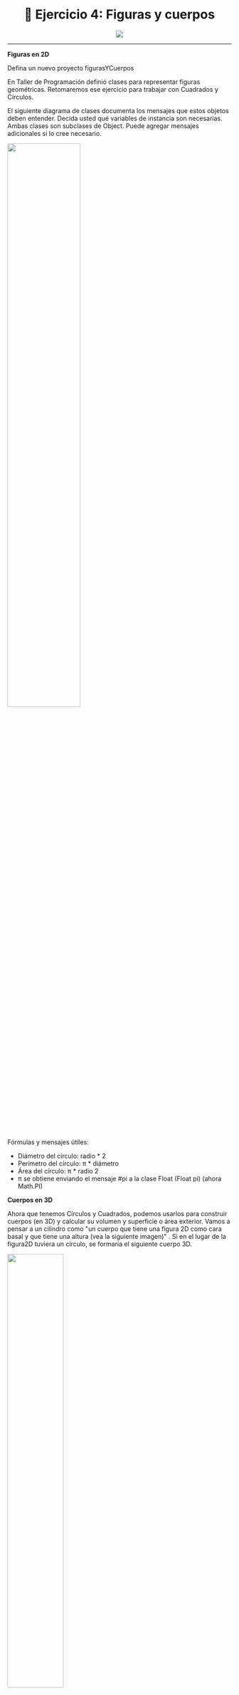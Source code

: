 <h1 align="center"> 📝 Ejercicio 4: Figuras y cuerpos</h1>

<div align="center">
<img src="https://media.giphy.com/media/5ZTycLGtyk2fsIwD1R/giphy.gif"/>
</div>

---

**Figuras en 2D**

Defina un nuevo proyecto figurasYCuerpos

En Taller de Programación definió clases para representar figuras geométricas. Retomaremos ese ejercicio para trabajar con Cuadrados y Círculos.

El siguiente diagrama de clases documenta los mensajes que estos objetos deben entender. Decida usted qué variables de instancia son necesarias. Ambas clases son subclases de Object. Puede agregar mensajes adicionales si lo cree necesario.

<img width='57%' src="https://user-images.githubusercontent.com/55964635/223018313-bf81f0da-f947-4c83-a6d2-6597f7d8dce6.png">


Fórmulas y mensajes útiles:

- Diámetro del círculo: radio * 2
- Perímetro del círculo: π * diámetro
- Área del círculo: π * radio 2
- π se obtiene enviando el mensaje #pi a la clase Float (Float pi) (ahora Math.PI) 

**Cuerpos en 3D**

Ahora que tenemos Círculos y Cuadrados, podemos usarlos para construir cuerpos (en 3D) y calcular su volumen y superficie o área exterior. Vamos a pensar a un cilindro como "un cuerpo que tiene una figura 2D como cara basal y que tiene una altura (vea la siguiente imagen)" . Si en el lugar de la figura2D tuviera un círculo, se formaría el siguiente cuerpo 3D.

<img width='50%' src="https://user-images.githubusercontent.com/55964635/223018520-e498ed26-ecab-4f5c-a64d-23106c84644f.png">

Si reemplazamos la cara basal por un rectángulo, tendremos un prisma (una caja de zapatos). 

El siguiente diagrama de clases documenta los mensajes que entiende un cuerpo3D. Decida usted qué variables de instancia son necesarias. Cuerpo3D es subclase de Object.

Decida usted si es necesario hacer cambios en las figuras 2D.

<img width='35%' src="https://user-images.githubusercontent.com/55964635/223018768-8c50ee12-56be-44cc-baa8-2699095876fd.png">

---
